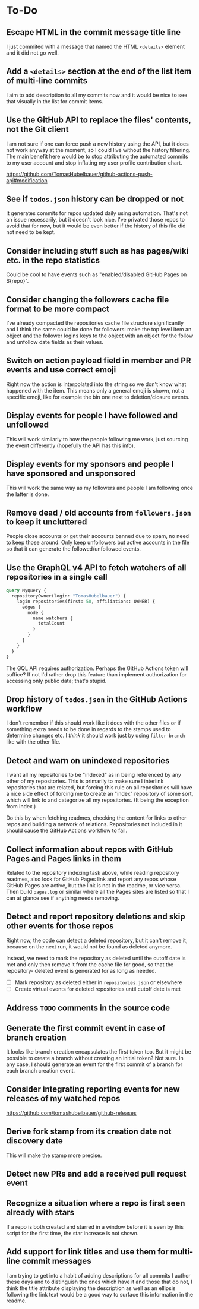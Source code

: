 # To-Do

## Escape HTML in the commit message title line

I just commited with a message that named the HTML `<details>` element and it
did not go well.

## Add a `<details>` section at the end of the list item of multi-line commits

I aim to add description to all my commits now and it would be nice to see that
visually in the list for commit items.

## Use the GitHub API to replace the files' contents, not the Git client

I am not sure if one can force push a new history using the API, but it does not
work anyway at the moment, so I could live without the history filtering. The
main benefit here would be to stop attributing the automated commits to my user
account and stop inflating my user profile contribution chart.

https://github.com/TomasHubelbauer/github-actions-push-api#modification

## See if `todos.json` history can be dropped or not

It generates commits for repos updated daily using automation. That's not an
issue necessarily, but it doesn't look nice. I've privated those repos to avoid
that for now, but it would be even better if the history of this file did not
need to be kept.

## Consider including stuff such as has pages/wiki etc. in the repo statistics

Could be cool to have events such as "enabled/disabled GitHub Pages on ${repo}".

## Consider changing the followers cache file format to be more compact

I've already compacted the repositories cache file structure significantly and I
think the same could be done for followers: make the top level item an object
and the follower logins keys to the object with an object for the follow and
unfollow date fields as their values.

## Switch on action payload field in member and PR events and use correct emoji

Right now the action is interpolated into the string so we don't know what
happened with the item. This means only a general emoji is shown, not a specific
emoji, like for example the bin one next to deletion/closure events.

## Display events for people I have followed and unfollowed

This will work similarly to how the people following me work, just sourcing the
event differently (hopefully the API has this info).

## Display events for my sponsors and people I have sponsored and unsponsored

This will work the same way as my followers and people I am following once the
latter is done.

## Remove dead / old accounts from `followers.json` to keep it uncluttered

People close accounts or get their accounts banned due to spam, no need to keep
those around. Only keep unfollowers but active accounts in the file so that it
can generate the followed/unfollowed events.

## Use the GraphQL v4 API to fetch watchers of all repositories in a single call

```graphql
query MyQuery {
  repositoryOwner(login: "TomasHubelbauer") {
    login repositories(first: 50, affiliations: OWNER) {
      edges {
        node {
          name watchers {
            totalCount
          }
        }
      }
    }
  }
} 
```

The GQL API requires authorization. Perhaps the GitHub Actions token will
suffice? If not I'd rather drop this feature than implement authorization for
accessing only public data; that's stupid.

## Drop history of `todos.json` in the GitHub Actions workflow

I don't remember if this should work like it does with the other files or if
something extra needs to be done in regards to the stamps used to determine
changes etc. I _think_ it should work just by using `filter-branch` like with
the other file.

## Detect and warn on unindexed repositories

I want all my repositories to be "indexed" as in being referenced by any other
of my repositories. This is primarily to make sure I interlink repositories that
are related, but forcing this rule on all repositories will have a nice side
effect of forcing me to create an "index" repository of some sort, which will
link to and categorize all my repositories. (It being the exception from index.)

Do this by when fetching readmes, checking the content for links to other repos
and building a network of relations. Repositories not included in it should
cause the GitHub Actions workflow to fail.

## Collect information about repos with GitHub Pages and Pages links in them

Related to the repository indexing task above, while reading repository readmes,
also look for GitHub Pages link and report any repos whose GitHub Pages are
active, but the link is not in the readme, or vice versa. Then build `pages.log`
or similar where all the Pages sites are listed so that I can at glance see if
anything needs removing.

## Detect and report repository deletions and skip other events for those repos

Right now, the code can detect a deleted repository, but it can't remove it,
because on the next run, it would not be found as deleted anymore.

Instead, we need to mark the repository as deleted until the cutoff date is met
and only then remove it from the cache file for good, so that the repository-
deleted event is generated for as long as needed.

- [ ] Mark repository as deleted either in `repositories.json` or elsewhere
- [ ] Create virtual events for deleted repositories until cutoff date is met

## Address `TODO` comments in the source code

## Generate the first commit event in case of branch creation

It looks like branch creation encapsulates the first token too. But it might be
possible to create a branch without creating an initial token? Not sure. In any
case, I should generate an event for the first commit of a branch for each
branch creation event.

## Consider integrating reporting events for new releases of my watched repos

https://github.com/tomashubelbauer/github-releases

## Derive fork stamp from its creation date not discovery date

This will make the stamp more precise.

## Detect new PRs and add a received pull request event

## Recognize a situation where a repo is first seen already with stars

If a repo is both created and starred in a window before it is seen by this
script for the first time, the star increase is not shown.

## Add support for link titles and use them for multi-line commit messages

I am trying to get into a habit of adding descriptions for all commits I author
these days and to distinguish the ones which have it and those that do not, I
think the title attribute displaying the description as well as an ellipsis
following the link text would be a good way to surface this information in the
readme.
